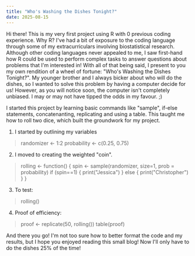 ```yaml
---
title: "Who's Washing the Dishes Tonight?"
date: 2025-08-15
---
```

Hi there!
This is my very first project using R with 0 previous coding experience. Why R? I've had a bit of exposure to the coding language through some of my extracurriculars involving biostatistical research. Although other coding languages never appealed to me, I saw first-hand how R could be used to perform complex tasks to answer questions about problems that I'm interested in!
With all of that being said, I present to you my own rendition of a wheel of fortune: "Who's Washing the Dishes Tonight?". My younger brother and I always bicker about who will do the dishes, so I wanted to solve this problem by having a computer decide for us!
However, as you will notice soon, the computer isn't completely unbiased. I may or may not have tipped the odds in my favour. ;)

I started this project by learning basic commands like "sample", if-else statements, concatenanting, replicating and using a table. This taught me how to roll two dice, which built the groundwork for my project. 

1) I started by outlining my variables
>   randomizer <- 1:2
    probability <- c(0.25, 0.75)

2) I moved to creating the weighted "coin".
>   rolling <- function() {
   spin <- sample(randomizer, size=1, prob = probability)
  if (spin==1) {
    print("Jessica")
  }
    else {
      print("Christopher")
    }
  }

3) To test:
>  rolling()

4) Proof of efficiency:
>  proof <- replicate(50, rolling())
   table(proof)

And there you go! I'm not too sure how to better format the code and my results, but I hope you enjoyed reading this small blog! Now I'll only have to do the dishes 25% of the time!
